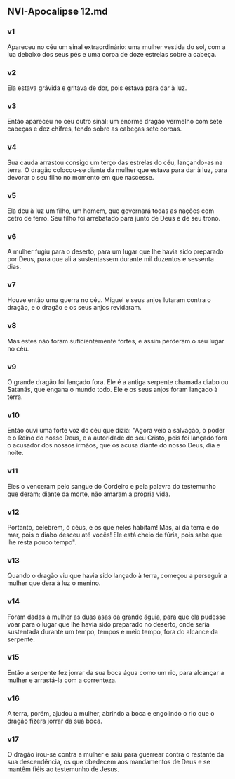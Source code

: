 ## NVI-Apocalipse 12.md
### v1
 Apareceu no céu um sinal extraordinário: uma mulher vestida do sol, com a lua debaixo dos seus pés e uma coroa de doze estrelas sobre a cabeça.
### v2
 Ela estava grávida e gritava de dor, pois estava para dar à luz.
### v3
 Então apareceu no céu outro sinal: um enorme dragão vermelho com sete cabeças e dez chifres, tendo sobre as cabeças sete coroas.
### v4
 Sua cauda arrastou consigo um terço das estrelas do céu, lançando-as na terra. O dragão colocou-se diante da mulher que estava para dar à luz, para devorar o seu filho no momento em que nascesse.
### v5
 Ela deu à luz um filho, um homem, que governará todas as nações com cetro de ferro. Seu filho foi arrebatado para junto de Deus e de seu trono.
### v6
 A mulher fugiu para o deserto, para um lugar que lhe havia sido preparado por Deus, para que ali a sustentassem durante mil duzentos e sessenta dias.
### v7
 Houve então uma guerra no céu. Miguel e seus anjos lutaram contra o dragão, e o dragão e os seus anjos revidaram.
### v8
 Mas estes não foram suficientemente fortes, e assim perderam o seu lugar no céu.
### v9
 O grande dragão foi lançado fora. Ele é a antiga serpente chamada diabo ou Satanás, que engana o mundo todo. Ele e os seus anjos foram lançado à terra.
### v10
 Então ouvi uma forte voz do céu que dizia: "Agora veio a salvação, o poder e o Reino do nosso Deus, e a autoridade do seu Cristo, pois foi lançado fora o acusador dos nossos irmãos, que os acusa diante do nosso Deus, dia e noite.
### v11
 Eles o venceram pelo sangue do Cordeiro e pela palavra do testemunho que deram; diante da morte, não amaram a própria vida.
### v12
 Portanto, celebrem, ó céus, e os que neles habitam! Mas, ai da terra e do mar, pois o diabo desceu até vocês! Ele está cheio de fúria, pois sabe que lhe resta pouco tempo".
### v13
 Quando o dragão viu que havia sido lançado à terra, começou a perseguir a mulher que dera à luz o menino.
### v14
 Foram dadas à mulher as duas asas da grande águia, para que ela pudesse voar para o lugar que lhe havia sido preparado no deserto, onde seria sustentada durante um tempo, tempos e meio tempo, fora do alcance da serpente.
### v15
 Então a serpente fez jorrar da sua boca água como um rio, para alcançar a mulher e arrastá-la com a correnteza.
### v16
 A terra, porém, ajudou a mulher, abrindo a boca e engolindo o rio que o dragão fizera jorrar da sua boca.
### v17
 O dragão irou-se contra a mulher e saiu para guerrear contra o restante da sua descendência, os que obedecem aos mandamentos de Deus e se mantêm fiéis ao testemunho de Jesus.
